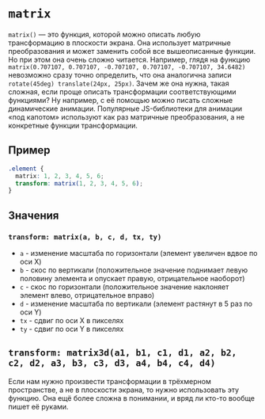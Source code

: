 # `matrix`

`matrix()` — это функция, которой можно описать любую трансформацию в плоскости экрана. Она использует матричные преобразования и может заменить собой все вышеописанные функции. Но при этом она очень сложно читается. Например, глядя на функцию `matrix(0.707107, 0.707107, -0.707107, 0.707107, -0.707107, 34.6482)` невозможно сразу точно определить, что она аналогична записи `rotate(45deg) translate(24px, 25px)`. Зачем же она нужна, такая сложная, если проще описать трансформации соответствующими функциями? Ну например, с её помощью можно писать сложные динамические анимации. Популярные JS-библиотеки для анимации «под капотом» используют как раз матричные преобразования, а не конкретные функции трансформации.

## Пример

```css
.element {
  matrix: 1, 2, 3, 4, 5, 6;
  transform: matrix(1, 2, 3, 4, 5, 6);
}
```

## Значения

### `transform: matrix(a, b, c, d, tx, ty)`

- `a` - изменение масштаба по горизонтали (элемент увеличен вдвое по оси X)
- `b` - скос по вертикали (положительное значение поднимает левую половину элемента и опускает правую, отрицательное наоборот)
- `c` - скос по горизонтали (положительное значение наклоняет элемент влево, отрицательное вправо)
- `d` - изменение масштаба по вертикали (элемент растянут в 5 раз по оси Y)
- `tx` - сдвиг по оси X в пикселях
- `ty` - сдвиг по оси Y в пикселях

## `transform: matrix3d(a1, b1, c1, d1, a2, b2, c2, d2, a3, b3, c3, d3, a4, b4, c4, d4)`

Если нам нужно произвести трансформации в трёхмерном пространстве, а не в плоскости экрана, то нужно использовать эту функцию. Она ещё более сложна в понимании, и вряд ли кто-то вообще пишет её руками.
